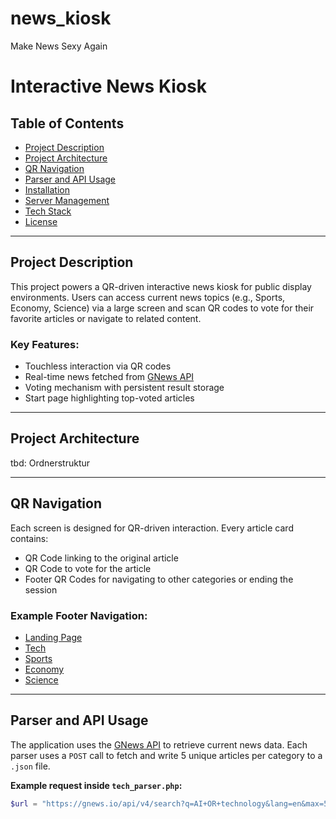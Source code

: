 # news_kiosk
Make News Sexy Again

# Interactive News Kiosk

## Table of Contents
- [Project Description](#project-description)
- [Project Architecture](#project-architecture)
- [QR Navigation](#qr-navigation)
- [Parser and API Usage](#parser-and-api-usage)
- [Installation](#installation)
- [Server Management](#server-management)
- [Tech Stack](#tech-stack)
- [License](#license)

---

## Project Description

This project powers a QR-driven interactive news kiosk for public display environments. Users can access current news topics (e.g., Sports, Economy, Science) via a large screen and scan QR codes to vote for their favorite articles or navigate to related content.

### Key Features:
- Touchless interaction via QR codes
- Real-time news fetched from [GNews API](https://gnews.io/)
- Voting mechanism with persistent result storage
- Start page highlighting top-voted articles

---

## Project Architecture

tbd: Ordnerstruktur

---

## QR Navigation

Each screen is designed for QR-driven interaction. Every article card contains:

- QR Code linking to the original article
- QR Code to vote for the article
- Footer QR Codes for navigating to other categories or ending the session

### Example Footer Navigation:

- [Landing Page](display/index.html)  
- [Tech](display/tech.html)  
- [Sports](display/sports.html)  
- [Economy](display/economy.html)  
- [Science](display/science.html)

---

## Parser and API Usage

The application uses the [GNews API](https://gnews.io/) to retrieve current news data. Each parser uses a `POST` call to fetch and write 5 unique articles per category to a `.json` file.

**Example request inside `tech_parser.php`:**

```php
$url = "https://gnews.io/api/v4/search?q=AI+OR+technology&lang=en&max=5&apikey=YOUR_API_KEY";
